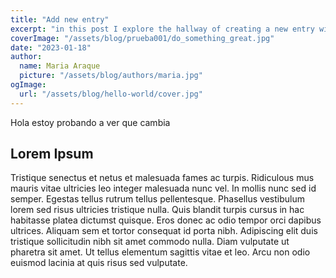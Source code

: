 ```yaml
---
title: "Add new entry"
excerpt: "in this post I explore the hallway of creating a new entry with a next.js template "
coverImage: "/assets/blog/prueba001/do_something_great.jpg"
date: "2023-01-18"
author:
  name: Maria Araque
  picture: "/assets/blog/authors/maria.jpg"
ogImage:
  url: "/assets/blog/hello-world/cover.jpg"
---
```


Hola estoy probando a ver que cambia

## Lorem Ipsum

Tristique senectus et netus et malesuada fames ac turpis. Ridiculous mus mauris vitae ultricies leo integer malesuada nunc vel. In mollis nunc sed id semper. Egestas tellus rutrum tellus pellentesque. Phasellus vestibulum lorem sed risus ultricies tristique nulla. Quis blandit turpis cursus in hac habitasse platea dictumst quisque. Eros donec ac odio tempor orci dapibus ultrices. Aliquam sem et tortor consequat id porta nibh. Adipiscing elit duis tristique sollicitudin nibh sit amet commodo nulla. Diam vulputate ut pharetra sit amet. Ut tellus elementum sagittis vitae et leo. Arcu non odio euismod lacinia at quis risus sed vulputate.

